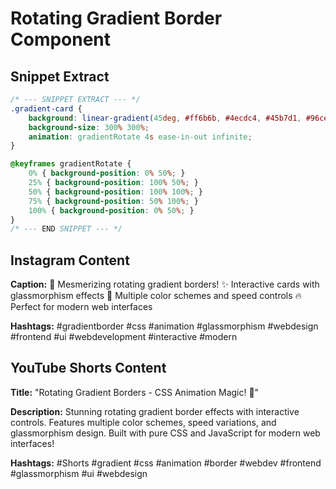 # Rotating Gradient Border Component

## Snippet Extract
```css
/* --- SNIPPET EXTRACT --- */
.gradient-card {
    background: linear-gradient(45deg, #ff6b6b, #4ecdc4, #45b7d1, #96ceb4, #feca57, #ff9ff3);
    background-size: 300% 300%;
    animation: gradientRotate 4s ease-in-out infinite;
}

@keyframes gradientRotate {
    0% { background-position: 0% 50%; }
    25% { background-position: 100% 50%; }
    50% { background-position: 100% 100%; }
    75% { background-position: 50% 100%; }
    100% { background-position: 0% 50%; }
}
/* --- END SNIPPET --- */
```

## Instagram Content

**Caption:**
🌈 Mesmerizing rotating gradient borders! 
✨ Interactive cards with glassmorphism effects
🎨 Multiple color schemes and speed controls
🔥 Perfect for modern web interfaces

**Hashtags:** 
#gradientborder #css #animation #glassmorphism #webdesign #frontend #ui #webdevelopment #interactive #modern

## YouTube Shorts Content

**Title:** 
"Rotating Gradient Borders - CSS Animation Magic! 🌈"

**Description:**
Stunning rotating gradient border effects with interactive controls. Features multiple color schemes, speed variations, and glassmorphism design. Built with pure CSS and JavaScript for modern web interfaces!

**Hashtags:**
#Shorts #gradient #css #animation #border #webdev #frontend #glassmorphism #ui #webdesign